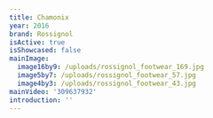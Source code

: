 ```yaml
---
title: Chamonix
year: 2016
brand: Rossignol
isActive: true
isShowcased: false
mainImage:
  image16by9: /uploads/rossignol_footwear_169.jpg
  image5by7: /uploads/rossignol_footwear_57.jpg
  image4by3: /uploads/rossignol_footwear_43.jpg
mainVideo: '309637932'
introduction: ''
---
```


